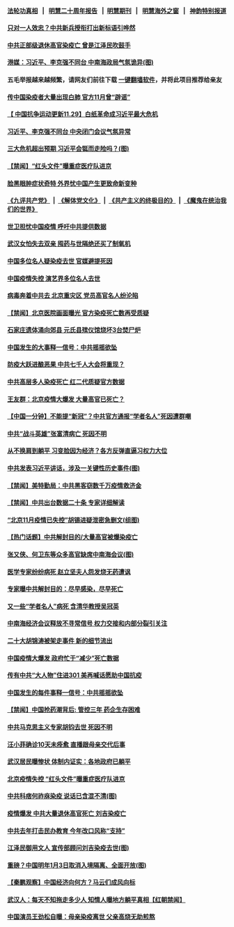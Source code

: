 #### [法轮功真相](https://github.com/gfw-breaker/truth/blob/master/README.md?t=0) &nbsp;&nbsp;|&nbsp;&nbsp; [明慧二十周年报告](https://github.com/gfw-breaker/mh-reports/blob/master/README.md?t=0) &nbsp;&nbsp;|&nbsp;&nbsp;[明慧期刊](https://github.com/gfw-breaker/mh-qikan) &nbsp;&nbsp;|&nbsp;&nbsp; [明慧海外之窗](https://github.com/gfw-breaker/mh-news/blob/master/README.md?t=0) &nbsp;&nbsp;|&nbsp;&nbsp; [神韵特别报道](https://github.com/gfw-breaker/mh-news/blob/master/shenyun.md?t=0)
#### [ 只对一人效忠？中共新兵授衔打出新标语引哗然](https://github.com/gfw-breaker/banned-news1/blob/master/pages/prog204/a103603513.md)
#### [ 中共正部级退休高官染疫亡 曾是江泽民吹鼓手](https://github.com/gfw-breaker/banned-news1/blob/master/pages/prog204/a103603745.md)
#### [ 港媒：习近平、李克强不同台 中南海政局气氛诡异(图)](https://github.com/gfw-breaker/banned-news1/blob/master/pages/p2/1024607.md)
#### 五毛举报越来越频繁，请网友们前往下载 [一键翻墙软件](https://github.com/gfw-breaker/ssr-accounts)，并将此项目推荐给亲友
#### [ 传中国染疫者大量出现白肺 官方11月曾“辟谣”](https://github.com/gfw-breaker/banned-news1/blob/master/pages/prog204/a103603662.md)
#### [ 【 中国抗争运动更新11.29】白纸革命成习近平最大危机](https://github.com/gfw-breaker/banned-news1/blob/master/pages/prog204/a103586163.md)
#### [ 习近平、李克强不同台 中央闭门会议气氛异常](https://github.com/gfw-breaker/banned-news1/blob/master/pages/prog204/a103603229.md)
#### [ 三大危机超出预期 习近平会铤而走险吗？(图)](https://github.com/gfw-breaker/banned-news1/blob/master/pages/p2/1024604.md)
#### [ 【禁闻】“红头文件”曝重症医疗队进京](https://github.com/gfw-breaker/banned-news1/blob/master/pages/prog204/a103603542.md)
#### [ 脸黑眼肿症状奇特 外界忧中国产生更致命新变种](https://github.com/gfw-breaker/banned-news1/blob/master/pages/prog204/a103603627.md)
#### [《九评共产党》](https://github.com/begood0513/9ping.md/blob/master/README.md) &nbsp;|&nbsp; [《解体党文化》](../../../../jtdwh.md/blob/master/README.md)  &nbsp;|&nbsp; [《共产主义的终极目的》](../../../../gczydzjmd.md/blob/master/README.md) &nbsp;|&nbsp; [《魔鬼在统治我们的世界》](../../../../mgztzwmdsj.md/blob/master/README.md) 
#### [ 世卫担忧中国疫情 呼吁中共提供数据](https://github.com/gfw-breaker/banned-news1/blob/master/pages/prog204/a103603800.md)
#### [ 武汉女怕失去双亲 囤药与世隔绝还买了制氧机](https://github.com/gfw-breaker/banned-news1/blob/master/pages/prog204/a103603737.md)
#### [ 中国多位名人疑染疫去世 官媒避提死因](https://github.com/gfw-breaker/banned-news1/blob/master/pages/prog204/a103603657.md)
#### [ 中国疫情失控 演艺界多位名人去世](https://github.com/gfw-breaker/banned-news1/blob/master/pages/prog204/a103603979.md)
#### [ 病毒奔着中共去 北京重灾区 党员高官名人纷沦陷](https://github.com/gfw-breaker/banned-news1/blob/master/pages/prog204/a103603992.md)
#### [ 【禁闻】北京医院画面曝光 官方染疫死亡数再受质疑](https://github.com/gfw-breaker/banned-news1/blob/master/pages/prog204/a103603555.md)
#### [ 石家庄遗体涌向郊县 元氏县殡仪馆烧坏3台焚尸炉](https://github.com/gfw-breaker/banned-news1/blob/master/pages/prog204/a103603601.md)
#### [ 中国发生的大事释一信号：中共摇摇欲坠](https://github.com/gfw-breaker/banned-news1/blob/master/pages/nf4514/n13888494.md)
#### [ 防疫大跃进酿恶果 中共七千人大会将重现？](https://github.com/gfw-breaker/banned-news1/blob/master/pages/nsc413/n13888866.md)
#### [ 中共高层多人染疫死亡 红二代质疑官方数据](https://github.com/gfw-breaker/banned-news1/blob/master/pages/prog204/a103603856.md)
#### [ 王友群：北京疫情大爆发 大量高官已死亡？](https://github.com/gfw-breaker/banned-news1/blob/master/pages/nsc413/n13889267.md)
#### [ 【中国一分钟】不能提“新冠”？中共官方通报“学者名人”死因遭群嘲](https://github.com/gfw-breaker/banned-news1/blob/master/pages/prog204/a103603982.md)
#### [ 中共“战斗英雄”张富清病亡 死因不明](https://github.com/gfw-breaker/banned-news1/blob/master/pages/prog204/a103603348.md)
#### [ 从不换肩到躺平 习变脸因为经济？各方反弹直逼习权力大位](https://github.com/gfw-breaker/banned-news1/blob/master/pages/prog204/a103603235.md)
#### [ 中共发表习近平讲话，涉及一关键性历史事件(图)](https://github.com/gfw-breaker/banned-news1/blob/master/pages/p2/1024531.md)
#### [ 【禁闻】美特勤局：中共黑客窃数千万疫情救济金](https://github.com/gfw-breaker/banned-news1/blob/master/pages/prog204/a103603549.md)
#### [ 【禁闻】中共出台数据二十条 专家详细解读](https://github.com/gfw-breaker/banned-news1/blob/master/pages/prog204/a103603547.md)
#### [ “北京11月疫情已失控”胡锡进疑泄密急删文(组图)](https://github.com/gfw-breaker/banned-news1/blob/master/pages/p1/1024660.md)
#### [ 【热门话题】中共解封目的/大量高官被爆染疫亡](https://github.com/gfw-breaker/banned-news1/blob/master/pages/prog204/a103603390.md)
#### [ 张又侠、何卫东等众多高官缺席中南海会议(图)](https://github.com/gfw-breaker/banned-news1/blob/master/pages/p2/1024553.md)
#### [ 医学专家纷纷病死 赵立坚夫人怨发烧无药遭讽](https://github.com/gfw-breaker/banned-news1/blob/master/pages/nsc413/n13889150.md)
#### [ 专家曝中共解封目的：尽早感染，尽早死亡](https://github.com/gfw-breaker/banned-news1/blob/master/pages/prog204/a103603270.md)
#### [ 又一些“学者名人”病死 含清华教授吴冠英](https://github.com/gfw-breaker/banned-news1/blob/master/pages/nsc413/n13888436.md)
#### [ 中南海经济会议释放不寻常信号 权力交接和内部分裂引关注](https://github.com/gfw-breaker/banned-news1/blob/master/pages/soh5/681318.md)
#### [ 二十大胡锦涛被架走事件 新的细节流出](https://github.com/gfw-breaker/banned-news1/blob/master/pages/prog204/a103571309.md)
#### [ 中国疫情大爆发 政府忙于“减少”死亡数据](https://github.com/gfw-breaker/banned-news1/blob/master/pages/prog204/a103603989.md)
#### [ 传有中共“大人物”住进301 美再喊话愿助中国抗疫](https://github.com/gfw-breaker/banned-news1/blob/master/pages/soh5/681402.md)
#### [ 中国发生的每件事释一信号：中共摇摇欲坠](https://github.com/gfw-breaker/banned-news1/blob/master/pages/nsc413/n13888494.md)
#### [ 【禁闻】中国抢药潮背后: 管控三年 药企生存困难](https://github.com/gfw-breaker/banned-news1/blob/master/pages/prog204/a103603552.md)
#### [ 中共马克思主义专家胡钧去世 死因不明](https://github.com/gfw-breaker/banned-news1/blob/master/pages/prog204/a103603850.md)
#### [ 汪小菲确诊10天未痊愈 直播跟母亲交代后事](https://github.com/gfw-breaker/banned-news1/blob/master/pages/nsc413/n13889299.md)
#### [ 武汉居民曝惨状 体制内证实：各地政府已躺平](https://github.com/gfw-breaker/banned-news1/blob/master/pages/soh5/681249.md)
#### [ 北京疫情失控 “红头文件”曝重症医疗队进京](https://github.com/gfw-breaker/banned-news1/blob/master/pages/prog204/a103603392.md)
#### [ 中共科痞何祚庥染疫 说话已含混不清(图)](https://github.com/gfw-breaker/banned-news1/blob/master/pages/p2/1024539.md)
#### [ 疫情爆发 中共大量退休高官死亡 刘吉染疫亡](https://github.com/gfw-breaker/banned-news1/blob/master/pages/nsc413/n13889203.md)
#### [ 中共去年打击民办教育 今年改口风称“支持”](https://github.com/gfw-breaker/banned-news1/blob/master/pages/nsc413/n13889138.md)
#### [ 江泽民御用文人 宣传部顾问刘吉染疫去世(图)](https://github.com/gfw-breaker/banned-news1/blob/master/pages/p2/1024627.md)
#### [ 重磅？中国明年1月3日取消入境隔离、全面开放(图)](https://github.com/gfw-breaker/banned-news1/blob/master/pages/p1/1024665.md)
#### [ 【秦鹏观察】中国经济向何方？马云们成风向标](https://github.com/gfw-breaker/banned-news1/blob/master/pages/nsc413/n13889263.md)
#### [ 武汉人：每天不知拖走多少人 知情人曝地方躺平真相【红朝禁闻】](https://github.com/gfw-breaker/banned-news1/blob/master/pages/soh5/681351.md)
#### [ 中国演员王劲松自曝：母亲染疫离世 父亲高烧无助煎熬](https://github.com/gfw-breaker/banned-news1/blob/master/pages/prog204/a103603849.md)

